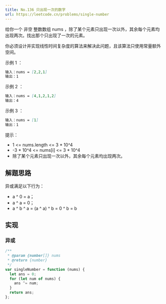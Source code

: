 ```yaml
---
title: No.136 只出现一次的数字
url: https://leetcode.cn/problems/single-number
---
```


给你一个 非空 整数数组 nums ，除了某个元素只出现一次以外，其余每个元素均出现两次。找出那个只出现了一次的元素。

你必须设计并实现线性时间复杂度的算法来解决此问题，且该算法只使用常量额外空间。

示例 1 ：

```md
输入：nums = [2,2,1]
输出：1
```

示例 2 ：

```md
输入：nums = [4,1,2,1,2]
输出：4
```

示例 3 ：

```md
输入：nums = [1]
输出：1
```

提示：

- 1 <= nums.length <= 3 \* 10^4
- -3 \* 10^4 <= nums\[i\] <= 3 \* 10^4
- 除了某个元素只出现一次以外，其余每个元素均出现两次。

## 解题思路

异或满足以下行为：

- a ^ 0 = a；
- a ^ a = 0；
- a ^ b ^ a = (a ^ a) ^ b = 0 ^ b = b

## 实现

### 异或

```js
/**
 * @param {number[]} nums
 * @return {number}
 */
var singleNumber = function (nums) {
  let ans = 0;
  for (let num of nums) {
    ans ^= num;
  }
  return ans;
};
```

